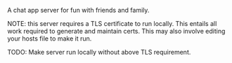 A chat app server for fun with friends and family.

NOTE: this server requires a TLS certificate to run locally. This entails all work required to generate and maintain
certs. This may also involve editing your hosts file to make it run.

TODO: Make server run locally without above TLS requirement.
